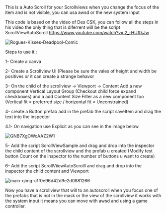 This is a Auto Scroll for your Scrollviews when you change the focus of the item and is not visible, you can usa awsd or the new system input


This code is based on the video of Des CSK, you can follow all the steps in his video the only thing that is diferrent will be the script ScrollViewAutoScroll
https://www.youtube.com/watch?v=l2_rHUffkJw

![Rogues-Kisses-Deadpool-Comic](https://github.com/user-attachments/assets/73ff3ea4-8e95-40e5-85bc-460b5b780f28)



Steps to use it.:


1- Create a canva

2- Create a Scrollview UI (Please be sure the vales of height and width be positives or it can create a strange behavor

3- On the child of the scrollview -> Viewport -> Content  Add a new component Vertical Layout Group (Checkout child force expand checkboxes) and a add Content Size Filter as a new component too (Vertical fit = preferred size  / horizontal fit = Unconstrained)

4- create a Button prefab add in the prefab the script saveItem and drag the text into the inspector

4.1- On navigation use Explicit as you can see in the image below.


![GNB7XgOWcAAZ2W1](https://github.com/user-attachments/assets/39169fb8-357c-4fb4-9cc0-7956c06e963f)


5- Add the script ScrollViewSample and drag and drop into the inspector the child content of the scrollview and the prefab u created (Modify test button Count on the inspector to the number of buttons u want to create)

6- Add the script ScrollViiewAutoScrolll and drag and drop into the inspector the child content and Viewport

![main-qimg-c1f0e96d42d9e2d0881266](https://github.com/user-attachments/assets/037ea597-e5ed-4e8c-857a-d9ca5e253c33)



Now you have a scrollview that will to an autoscroll when you focus one of the prefabs that is not in the mask or the view of the scrollview it works with the system input it means you can move with awsd and using a game controller.
